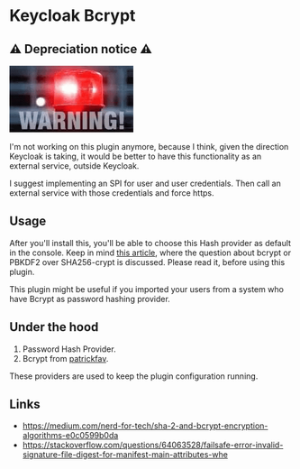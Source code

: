# Keycloak Bcrypt

## ⚠️ Depreciation notice ⚠️
![img.png](img.png)

I'm not working on this plugin anymore, because I think, given the direction Keycloak is taking, it would be better to have this functionality as an external service, outside Keycloak.

I suggest implementing an SPI for user and user credentials. Then call an external service with those credentials and force https.

## Usage

After you'll install this, you'll be able to choose this Hash provider as default in the console. Keep in mind [this article](https://security.stackexchange.com/questions/133239/what-is-the-specific-reason-to-prefer-bcrypt-or-pbkdf2-over-sha256-crypt-in-pass), where the question about bcrypt or PBKDF2 over SHA256-crypt is discussed. Please read it, before using this plugin.

This plugin might be useful if you imported your users from a system who have Bcrypt as password hashing provider.

## Under the hood

1. Password Hash Provider.
2. Bcrypt from [patrickfav](https://github.com/patrickfav/bcrypt).

These providers are used to keep the plugin configuration running.

## Links

- https://medium.com/nerd-for-tech/sha-2-and-bcrypt-encryption-algorithms-e0c0599b0da
- https://stackoverflow.com/questions/64063528/failsafe-error-invalid-signature-file-digest-for-manifest-main-attributes-whe
